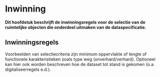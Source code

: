 Inwinning
=========

**Dit hoofdstuk beschrijft de inwinningsregels voor de selectie van de
ruimtelijke objecten die onderdeel uitmaken van de dataspecificatie.**

Inwinningsregels
----------------

Voorbeelden van selectiecriteria zijn minimum oppervlakte of lengte of
functionele karakteristieken zoals type weg (onverhard/verhard). Optioneel kan
hier ook worden beschreven hoe de dataset tot stand is gekomen (o.a.
digitaliseerregels e.d.).
